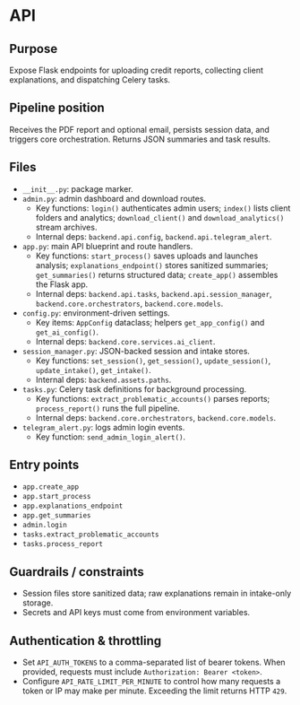 # API

## Purpose
Expose Flask endpoints for uploading credit reports, collecting client explanations, and dispatching Celery tasks.

## Pipeline position
Receives the PDF report and optional email, persists session data, and triggers core orchestration. Returns JSON summaries and task results.

## Files
- `__init__.py`: package marker.
- `admin.py`: admin dashboard and download routes.
  - Key functions: `login()` authenticates admin users; `index()` lists client folders and analytics; `download_client()` and `download_analytics()` stream archives.
  - Internal deps: `backend.api.config`, `backend.api.telegram_alert`.
- `app.py`: main API blueprint and route handlers.
  - Key functions: `start_process()` saves uploads and launches analysis; `explanations_endpoint()` stores sanitized summaries; `get_summaries()` returns structured data; `create_app()` assembles the Flask app.
  - Internal deps: `backend.api.tasks`, `backend.api.session_manager`, `backend.core.orchestrators`, `backend.core.models`.
- `config.py`: environment-driven settings.
  - Key items: `AppConfig` dataclass; helpers `get_app_config()` and `get_ai_config()`.
  - Internal deps: `backend.core.services.ai_client`.
- `session_manager.py`: JSON-backed session and intake stores.
  - Key functions: `set_session()`, `get_session()`, `update_session()`, `update_intake()`, `get_intake()`.
  - Internal deps: `backend.assets.paths`.
- `tasks.py`: Celery task definitions for background processing.
  - Key functions: `extract_problematic_accounts()` parses reports; `process_report()` runs the full pipeline.
  - Internal deps: `backend.core.orchestrators`, `backend.core.models`.
- `telegram_alert.py`: logs admin login events.
  - Key function: `send_admin_login_alert()`.

## Entry points
- `app.create_app`
- `app.start_process`
- `app.explanations_endpoint`
- `app.get_summaries`
- `admin.login`
- `tasks.extract_problematic_accounts`
- `tasks.process_report`

## Guardrails / constraints
- Session files store sanitized data; raw explanations remain in intake-only storage.
- Secrets and API keys must come from environment variables.

## Authentication & throttling
- Set `API_AUTH_TOKENS` to a comma-separated list of bearer tokens. When provided, requests must include `Authorization: Bearer <token>`.
- Configure `API_RATE_LIMIT_PER_MINUTE` to control how many requests a token or IP may make per minute. Exceeding the limit returns HTTP `429`.
